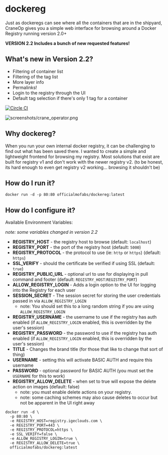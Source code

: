 # dockereg
Just as dockeregs can see where all the containers that are in the shipyard, CraneOp gives you a simple web interface for browsing around a Docker Registry running version 2.0+

**VERSION 2.2 Includes a bunch of new requested features!**

## What's new in Version 2.2?

   * Filtering of container list
   * Filtering of the tag list
   * More layer info
   * Permalinks!
   * Login to the registry through the UI
   * Default tag selection if there's only 1 tag for a container

[![Circle CI](https://circleci.com/gh/officialmofabs/dockereg.svg?style=svg)](https://circleci.com/gh/officialmofabs/dockereg)

![screenshots/crane_operator.png](screenshots/crane_operator.png)

## Why dockereg?

When you run your own internal docker registry, it can be challenging to find out what has been saved there. I wanted to create a simple and lightweight frontend for browsing my registry. Most solutions that exist are built for registry v1 and don't work with the newer registry v2. (to be honest, its hard enough to even get registry v2 working... browsing it shouldn't be)

## How do I run it?

```
docker run -d -p 80:80 officialmofabs/dockereg:latest
```

## How do I configure it?

Available Environment Variables:

*note: some variables changed in version 2.2*

  * **REGISTRY_HOST** - the registry host to browse (default: `localhost`)
  * **REGISTRY_PORT** - the port of the registry host (default: `5000`)
  * **REGISTRY_PROTOCOL** - the protocol to use (ie: `http` or `https`) (default: `https`)
  * **SSL_VERIFY** - should the certificate be verified if using SSL (default: `true`)
  * **REGISTRY_PUBLIC_URL** - optional url to use for displaying in pull command and footer (default: `REGISTRY_HOST`:`REGISTRY_PORT`)
  * **ALLOW_REGISTRY_LOGIN** - Adds a login option to the UI for logging into the Registry for each user
  * **SESSION_SECRET** - The session secret for storing the user credentials passed in via `ALLOW_REGISTRY_LOGIN`
    * note: You should set this to a long random string if you are using `ALLOW_REGISTRY_LOGIN`
  * **REGISTRY_USERNAME** - the username to use if the registry has auth enabled (if `ALLOW_REGISTRY_LOGIN` enabled, this is overridden by the user's session)
  * **REGISTRY_PASSWORD** - the password to use if the registry has auth enabled (if `ALLOW_REGISTRY_LOGIN` enabled, this is overridden by the user's session)
  * **TITLE** - Changes the brand title (for those that like to change that sort of thing)
  * **USERNAME** - setting this will activate BASIC AUTH and require this username
  * **PASSWORD** - optional password for BASIC AUTH (you must set the `USERNAME` for this to work)
  * **REGISTRY_ALLOW_DELETE** - when set to true will expose the delete action on images (default: false)
    * note: you must enable delete actions on your registry.
    * note: some caching schemes may also cause deletes to occur but not be apparent in the UI right away



```
docker run -d \
  -p 80:80 \
  -e REGISTRY_HOST=registry.igeclouds.com \
  -e REGISTRY_PORT=443 \
  -e REGISTRY_PROTOCOL=https \
  -e SSL_VERIFY=false \
  -e ALLOW_REGISTRY_LOGIN=true \
  -e REGISTRY_ALLOW_DELETE=true \
  officialmofabs/dockereg:latest
```


